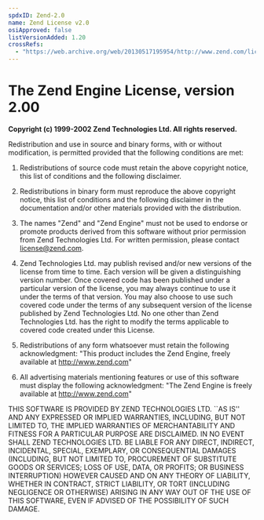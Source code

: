 ```yaml
---
spdxID: Zend-2.0
name: Zend License v2.0
osiApproved: false
listVersionAdded: 1.20
crossRefs: 
  - "https://web.archive.org/web/20130517195954/http://www.zend.com/license/2_00.txt"
---
```


# The Zend Engine License, version 2.00

**Copyright (c) 1999-2002 Zend Technologies Ltd. All rights reserved.**

Redistribution and use in source and binary forms, with or without modification, is permitted provided that the following conditions are met:

1. Redistributions of source code must retain the above copyright notice, this list of conditions and the following disclaimer.

2. Redistributions in binary form must reproduce the above copyright notice, this list of conditions and the following disclaimer in the documentation and/or other materials provided with the distribution.

3. The names "Zend" and "Zend Engine" must not be used to endorse or promote products derived from this software without prior permission from Zend Technologies Ltd. For written permission, please contact license@zend.com.

4. Zend Technologies Ltd. may publish revised and/or new versions of the license from time to time. Each version will be given a distinguishing version number. Once covered code has been published under a particular version of the license, you may always continue to use it under the terms of that version. You may also choose to use such covered code under the terms of any subsequent version of the license published by Zend Technologies Ltd. No one other than Zend Technologies Ltd. has the right to modify the terms applicable to covered code created under this License.

5. Redistributions of any form whatsoever must retain the following acknowledgment: "This product includes the Zend Engine, freely available at http://www.zend.com"

6. All advertising materials mentioning features or use of this software must display the following acknowledgment: "The Zend Engine is freely available at http://www.zend.com"

THIS SOFTWARE IS PROVIDED BY ZEND TECHNOLOGIES LTD. ``AS IS'' AND ANY EXPRESSED OR IMPLIED WARRANTIES, INCLUDING, BUT NOT LIMITED TO, THE IMPLIED WARRANTIES OF MERCHANTABILITY AND FITNESS FOR A PARTICULAR PURPOSE ARE DISCLAIMED. IN NO EVENT SHALL ZEND TECHNOLOGIES LTD. BE LIABLE FOR ANY DIRECT, INDIRECT, INCIDENTAL, SPECIAL, EXEMPLARY, OR CONSEQUENTIAL DAMAGES (INCLUDING, BUT NOT LIMITED TO, PROCUREMENT OF SUBSTITUTE GOODS OR SERVICES; LOSS OF USE, DATA, OR PROFITS; OR BUSINESS INTERRUPTION) HOWEVER CAUSED AND ON ANY THEORY OF LIABILITY, WHETHER IN CONTRACT, STRICT LIABILITY, OR TORT (INCLUDING NEGLIGENCE OR OTHERWISE) ARISING IN ANY WAY OUT OF THE USE OF THIS SOFTWARE, EVEN IF ADVISED OF THE POSSIBILITY OF SUCH DAMAGE.
